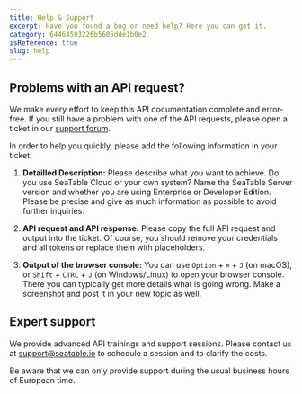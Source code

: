 ```yaml
---
title: Help & Support
excerpt: Have you found a bug or need help? Here you can get it.
category: 64464593226b5605dde1b0e2
isReference: true
slug: help
---
```


<style>
.markdown-body {
	--markdown-title-marginTop: 2em;
}
</style>

## Problems with an API request?

We make every effort to keep this API documentation complete and error-free. If you still have a problem with one of the API requests, please open a ticket in our [support forum](https://forum.seatable.io).

In order to help you quickly, please add the following information in your ticket:

1. **Detailled Description:**
Please describe what you want to achieve. Do you use SeaTable Cloud or your own system? Name the SeaTable Server version and whether you are using Enterprise or Developer Edition. Please be precise and give as much information as possible to avoid further inquiries.

1. **API request and API response:**
Please copy the full API request and output into the ticket. Of course, you should remove your credentials and all tokens or replace them with placeholders.

1. **Output of the browser console:**
You can use `Option` + `⌘` + `J` (on macOS), or `Shift` + `CTRL` + `J` (on Windows/Linux) to open your browser console. There you can typically get more details what is going wrong. Make a screenshot and post it in your new topic as well. 

## Expert support

We provide advanced API trainings and support sessions. Please contact us at [support@seatable.io](mailto:support@seatable.io) to schedule a session and to clarify the costs. 

Be aware that we can only provide support during the usual business hours of European time.
